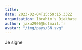 ```yaml
---
title: 
date: 2023-02-04T15:59:15.332Z
organisation: Ibrahim's Diakhate
author: jaxu2906@hotmail.fr
avatar: "/img/pays/SN.svg"
---
```


Je signe
